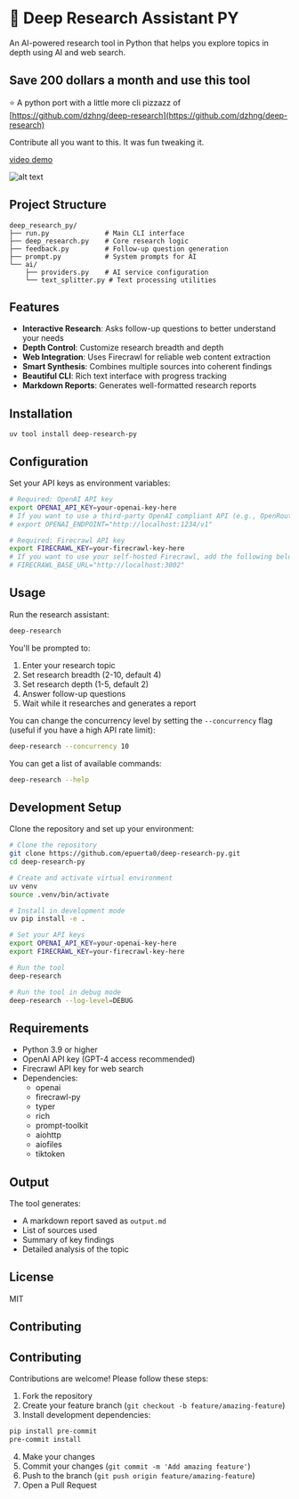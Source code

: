 # 🐍 Deep Research Assistant PY

An AI-powered research tool in Python that helps you explore topics in depth using AI and web search.

## Save 200 dollars a month and use this tool

⭐ A python port with a little more cli pizzazz of [https://github.com/dzhng/deep-research](https://github.com/dzhng/deep-research) 

Contribute all you want to this. It was fun tweaking it.

[video demo](https://app.arcade.software/share/e6N8mBQlAMbdc0dmOuS1)

![alt text](./deep-research-py.gif)

## Project Structure

```plaintext
deep_research_py/
├── run.py              # Main CLI interface
├── deep_research.py    # Core research logic
├── feedback.py         # Follow-up question generation
├── prompt.py           # System prompts for AI
└── ai/
    ├── providers.py    # AI service configuration
    └── text_splitter.py # Text processing utilities
```

## Features

- **Interactive Research**: Asks follow-up questions to better understand your needs
- **Depth Control**: Customize research breadth and depth
- **Web Integration**: Uses Firecrawl for reliable web content extraction
- **Smart Synthesis**: Combines multiple sources into coherent findings
- **Beautiful CLI**: Rich text interface with progress tracking
- **Markdown Reports**: Generates well-formatted research reports

## Installation

`uv tool install deep-research-py`


## Configuration

Set your API keys as environment variables:

```bash
# Required: OpenAI API key
export OPENAI_API_KEY=your-openai-key-here
# If you want to use a third-party OpenAI compliant API (e.g., OpenRouter or Gemini), add the following below:
# export OPENAI_ENDPOINT="http://localhost:1234/v1"

# Required: Firecrawl API key
export FIRECRAWL_KEY=your-firecrawl-key-here
# If you want to use your self-hosted Firecrawl, add the following below:
# FIRECRAWL_BASE_URL="http://localhost:3002"
```

## Usage

Run the research assistant:

```bash
deep-research
```

You'll be prompted to:
1. Enter your research topic
2. Set research breadth (2-10, default 4)
3. Set research depth (1-5, default 2)
4. Answer follow-up questions
5. Wait while it researches and generates a report

You can change the concurrency level by setting the `--concurrency` flag (useful if you have a high API rate limit):

```bash
deep-research --concurrency 10
```

You can get a list of available commands:

```bash
deep-research --help
```

## Development Setup

Clone the repository and set up your environment:

```bash
# Clone the repository
git clone https://github.com/epuerta0/deep-research-py.git
cd deep-research-py

# Create and activate virtual environment
uv venv 
source .venv/bin/activate

# Install in development mode
uv pip install -e .

# Set your API keys
export OPENAI_API_KEY=your-openai-key-here
export FIRECRAWL_KEY=your-firecrawl-key-here

# Run the tool
deep-research

# Run the tool in debug mode
deep-research --log-level=DEBUG
```

## Requirements

- Python 3.9 or higher
- OpenAI API key (GPT-4 access recommended)
- Firecrawl API key for web search
- Dependencies:
  - openai
  - firecrawl-py
  - typer
  - rich
  - prompt-toolkit
  - aiohttp
  - aiofiles
  - tiktoken

## Output

The tool generates:
- A markdown report saved as `output.md`
- List of sources used
- Summary of key findings
- Detailed analysis of the topic

## License

MIT

## Contributing

## Contributing

Contributions are welcome! Please follow these steps:

1. Fork the repository
2. Create your feature branch (`git checkout -b feature/amazing-feature`)
3. Install development dependencies:
```bash
pip install pre-commit
pre-commit install
```
4. Make your changes
6. Commit your changes (`git commit -m 'Add amazing feature'`)
7. Push to the branch (`git push origin feature/amazing-feature`)
8. Open a Pull Request

